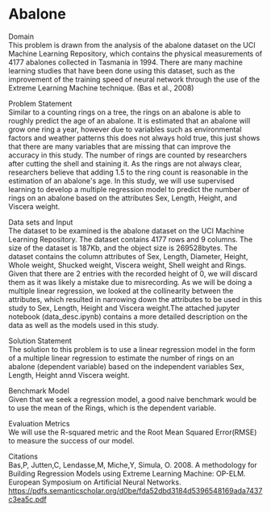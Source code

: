 # Abalone

Domain<br/>
This problem is drawn from the analysis of the abalone dataset on the UCI Machine Learning Repository, which contains the physical measurements of 4177 abalones collected in Tasmania in 1994. There are many machine learning studies that have been done using this dataset, such as the improvement of the training speed of neural network through the use of the Extreme Learning Machine technique. (Bas et al., 2008)<br/>

Problem Statement<br/>
Similar to a counting rings on a tree, the rings on an abalone is able to roughly predict the age of an abalone. It is estimated that an abalone will grow one ring a year, however due to variables such as environmental factors and weather patterns this does not always hold true, this just shows that there are many variables that are missing that can improve the accuracy in this study. The number of rings are counted by researchers after cutting the shell and staining it. As the rings are not always clear, researchers believe that adding 1.5 to the ring count is reasonable in the estimation of an abalone's age. In this study, we will use supervised learning to develop a multiple regression model to predict the number of rings on an abalone based on the attributes Sex, Length, Height, and Viscera weight.<br/>

Data sets and Input<br/>
The dataset to be examined is the abalone dataset on the UCI Machine Learning Repository. The dataset contains 4177 rows and 9 columns. The size of the dataset is 187Kb, and the object size is 269528bytes. The dataset contains the column attributes of Sex, Length, Diameter, Height, Whole weight, Shucked weight, Viscera weight, Shell weight and Rings. Given that there are 2 entries with the recorded height of 0, we will discard them as it was likely a mistake due to misrecording. As we will be doing a multiple linear regression, we looked at the collinearity between the attributes, which resulted in narrowing down the attributes to be used in this study to Sex, Length, Height and Viscera weight.The attached jupyter notebook (data_desc.ipynb) contains a more detailed description on the data as well as the models used in this study.<br/>

Solution Statement<br/>
The solution to this problem is to use a linear regression model in the form of a multiple linear regression to estimate the number of rings on an abalone (dependent variable) based on the independent variables Sex, Length, Height annd Viscera weight.<br/>

Benchmark Model<br/>
Given that we seek a regression model, a good naive benchmark would be to use the mean of the Rings, which is the dependent variable.<br/>

Evaluation Metrics<br/>
We will use the R-squared metric and the Root Mean Squared Error(RMSE) to measure the success of our model.<br/>

Citations<br/>
Bas,P, Jutten,C, Lendasse,M, Miche,Y, Simula, O. 2008. A methodology for Building Regression Models using Extreme Learning Machine: OP-ELM. European Symposium on Artificial Neural Networks. https://pdfs.semanticscholar.org/d0be/fda52dbd3184d5396548169ada7437c3ea5c.pdf
